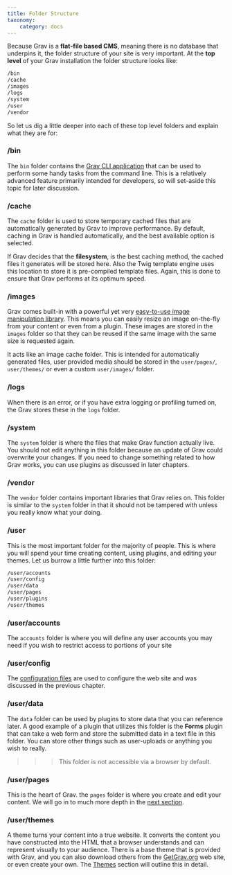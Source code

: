 ```yaml
---
title: Folder Structure
taxonomy:
    category: docs
---
```


Because Grav is a **flat-file based CMS**, meaning there is no database that underpins it, the folder structure of your site is very important.  At the **top level** of your Grav installation the folder structure looks like:

```bash
/bin
/cache
/images
/logs
/system
/user
/vendor
```

So let us dig a little deeper into each of these top level folders and explain what they are for:

### /bin

The `bin` folder contains the [Grav CLI application][grav-cli] that can be used to perform some handy tasks from the command line.  This is a relatively advanced feature primarily intended for developers, so will set-aside this topic for later discussion.

### /cache

The `cache` folder is used to store temporary cached files that are automatically generated by Grav to improve performance.  By default, caching in Grav is handled automatically, and the best available option is selected.  

If Grav decides that the **filesystem**, is the best caching method, the cached files it generates will be stored here.  Also the Twig template engine uses this location to store it is pre-compiled template files.  Again, this is done to ensure that Grav performs at its optimum speed.

### /images

Grav comes built-in with a powerful yet very [easy-to-use image manipulation library][library].  This means you can easily resize an image on-the-fly from your content or even from a plugin.  These images are stored in the `images` folder so that they can be reused if the same image with the same size is requested again.  

It acts like an image cache folder.  This is intended for automatically generated files, user provided media should be stored in the `user/pages/`, `user/themes/` or even a custom `user/images/` folder.

### /logs

When there is an error, or if you have extra logging or profiling turned on, the Grav stores these in the `logs` folder.

### /system

The `system` folder is where the files that make Grav function actually live.  You should not edit anything in this folder because an update of Grav could overwrite your changes.  If you need to change something related to how Grav works, you can use plugins as discussed in later chapters.

### /vendor

The `vendor` folder contains important libraries that Grav relies on.  This folder is similar to the `system` folder in that it should not be tampered with unless you really know what your doing.

### /user

This is the most important folder for the majority of people. This is where you will spend your time creating content, using plugins, and editing your themes. Let us burrow a little further into this folder:

```bash
/user/accounts
/user/config
/user/data
/user/pages
/user/plugins
/user/themes
```

### /user/accounts

The `accounts` folder is where you will define any user accounts you may need if you wish to restrict access to portions of your site

### /user/config

The [configuration files][config] are used to configure the web site and was discussed in the previous chapter.

### /user/data

The `data` folder can be used by plugins to store data that you can reference later.  A good example of a plugin that utilizes this folder is the **Forms** plugin that can take a web form and store the submitted data in a text file in this folder.  You can store other things such as user-uploads or anything you wish to really.

>>> This folder is not accessible via a browser by default.

### /user/pages

This is the heart of Grav. the `pages` folder is where you create and edit your content.  We will go in to much more depth in the [next section][next].

### /user/themes

A theme turns your content into a true website.  It converts the content you have constructed into the HTML that a browser understands and can represent visually to your audience.  There is a base theme that is provided with Grav, and you can also download others from the [GetGrav.org][website] web site, or even create your own.  The [Themes][themes] section will outline this in detail.

[library]: ../content/media
[config]: grav-configuration
[next]: ../content
[website]: http://getgrav.org
[themes]: ../themes
[grav-cli]: ../advanced/grav-cli
